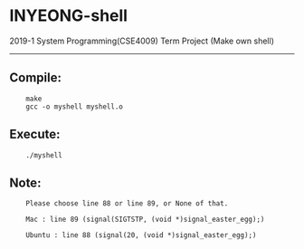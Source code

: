 # INYEONG-shell
2019-1 System Programming(CSE4009) Term Project (Make own shell)
<hr/>

## Compile:
        make
        gcc -o myshell myshell.o
        
## Execute:
        ./myshell

## Note:
        Please choose line 88 or line 89, or None of that.
        
        Mac : line 89 (signal(SIGTSTP, (void *)signal_easter_egg);)
        
        Ubuntu : line 88 (signal(20, (void *)signal_easter_egg);)
